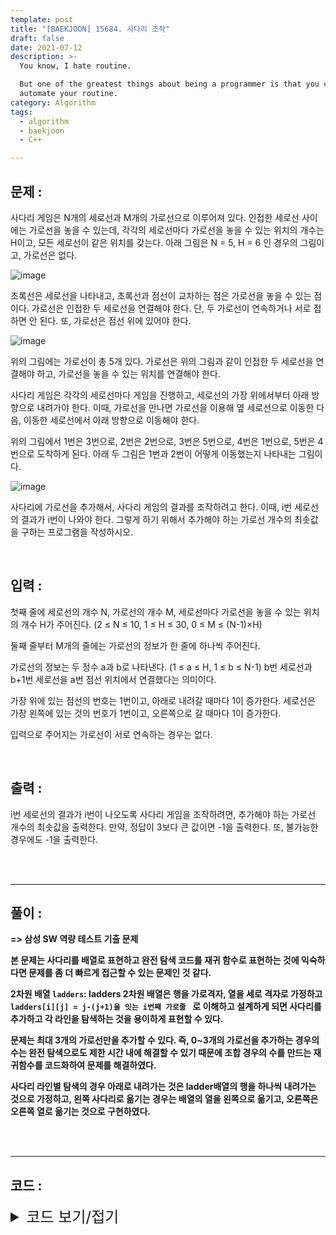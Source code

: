 ```yaml
---
template: post
title: "[BAEKJOON] 15684. 사다리 조작"
draft: false
date: 2021-07-12
description: >-
  You know, I hate routine.

  But one of the greatest things about being a programmer is that you can
  automate your routine.
category: Algorithm
tags:
  - algorithm
  - baekjoon
  - C++

---
```




## 문제 : 

사다리 게임은 N개의 세로선과 M개의 가로선으로 이루어져 있다. 인접한 세로선 사이에는 가로선을 놓을 수 있는데, 각각의 세로선마다 가로선을 놓을 수 있는 위치의 개수는 H이고, 모든 세로선이 같은 위치를 갖는다. 아래 그림은 N = 5, H = 6 인 경우의 그림이고, 가로선은 없다.

![image](https://user-images.githubusercontent.com/57346455/125238506-4884fb80-e322-11eb-8767-7c3844023be0.png)

초록선은 세로선을 나타내고, 초록선과 점선이 교차하는 점은 가로선을 놓을 수 있는 점이다. 가로선은 인접한 두 세로선을 연결해야 한다. 단, 두 가로선이 연속하거나 서로 접하면 안 된다. 또, 가로선은 점선 위에 있어야 한다.

![image](https://user-images.githubusercontent.com/57346455/125238545-55a1ea80-e322-11eb-8dd2-c583dde0385b.png)

위의 그림에는 가로선이 총 5개 있다. 가로선은 위의 그림과 같이 인접한 두 세로선을 연결해야 하고, 가로선을 놓을 수 있는 위치를 연결해야 한다.

사다리 게임은 각각의 세로선마다 게임을 진행하고, 세로선의 가장 위에서부터 아래 방향으로 내려가야 한다. 이때, 가로선을 만나면 가로선을 이용해 옆 세로선으로 이동한 다음, 이동한 세로선에서 아래 방향으로 이동해야 한다.

위의 그림에서 1번은 3번으로, 2번은 2번으로, 3번은 5번으로, 4번은 1번으로, 5번은 4번으로 도착하게 된다. 아래 두 그림은 1번과 2번이 어떻게 이동했는지 나타내는 그림이다.

![image](https://user-images.githubusercontent.com/57346455/125238591-65b9ca00-e322-11eb-801c-424f7d56b0b9.png)

사다리에 가로선을 추가해서, 사다리 게임의 결과를 조작하려고 한다. 이때, i번 세로선의 결과가 i번이 나와야 한다. 그렇게 하기 위해서 추가해야 하는 가로선 개수의 최솟값을 구하는 프로그램을 작성하시오.

<br/>

## 입력 :

첫째 줄에 세로선의 개수 N, 가로선의 개수 M, 세로선마다 가로선을 놓을 수 있는 위치의 개수 H가 주어진다. (2 ≤ N ≤ 10, 1 ≤ H ≤ 30, 0 ≤ M ≤ (N-1)×H)

둘째 줄부터 M개의 줄에는 가로선의 정보가 한 줄에 하나씩 주어진다.

가로선의 정보는 두 정수 a과 b로 나타낸다. (1 ≤ a ≤ H, 1 ≤ b ≤ N-1) b번 세로선과 b+1번 세로선을 a번 점선 위치에서 연결했다는 의미이다.

가장 위에 있는 점선의 번호는 1번이고, 아래로 내려갈 때마다 1이 증가한다. 세로선은 가장 왼쪽에 있는 것의 번호가 1번이고, 오른쪽으로 갈 때마다 1이 증가한다.

입력으로 주어지는 가로선이 서로 연속하는 경우는 없다.

<br/>

## 출력 : 

i번 세로선의 결과가 i번이 나오도록 사다리 게임을 조작하려면, 추가해야 하는 가로선 개수의 최솟값을 출력한다. 만약, 정답이 3보다 큰 값이면 -1을 출력한다. 또, 불가능한 경우에도 -1을 출력한다.

<br/>

<br/>

___

## 풀이 :

**=> 삼성 SW 역량 테스트 기출 문제**

**본 문제는 사다리를 배열로 표현하고 완전 탐색 코드를 재귀 함수로 표현하는 것에 익숙하다면 문제를 좀 더 빠르게 접근할 수 있는 문제인 것 같다.**

**2차원 배열 `ladders`: ladders 2차원 배열은 행을 가로격자, 열을 세로 격자로 가정하고 `ladders[i][j] = j-(j+1)을 잇는 i번째 가로줄 ` 로 이해하고 설계하게 되면 사다리를 추가하고 각 라인을 탐색하는 것을 용이하게 표현할 수 있다.**

**문제는 최대 3개의 가로선만을 추가할 수 있다. 즉, 0~3개의 가로선을 추가하는 경우의 수는 완전 탐색으로도 제한 시간 내에 해결할 수 있기 때문에 조합 경우의 수를 만드는 재귀함수를 코드화하여 문제를 해결하였다.**

**사다리 라인별 탐색의 경우 아래로 내려가는 것은 ladder배열의 행을 하나씩 내려가는 것으로 가정하고, 왼쪽 사다리로 옮기는 경우는 배열의 열을 왼쪽으로 옮기고, 오른쪽은 오른쪽 열로 옮기는 것으로 구현하였다.**

<br/>

<br/>

---

## 코드 :

<details>
<summary style="cursor:pointer; font-size:1.5rem">
	코드 보기/접기
</summary>

```c++
#include <iostream>

using namespace std;
int rownum, colnum, limit;
bool ladders[32][11];

bool isCompleteLadder() {
    for (int k = 1; k <= colnum; k++) {
        int currow = 1, curcol = k;
        while (true) {
            if (currow > rownum) {
                if (curcol == k) break;
                return false;
            }

            if (ladders[currow][curcol - 1]) curcol--;
            else if (ladders[currow][curcol]) curcol++;
            currow++;
        }
    }
    return true;
}

bool ladderAdd(int curadd, int currow, int curcol) {
    int colcomp = curcol;
    if (curadd >= limit)
        return isCompleteLadder();

    if (curcol >= colnum) {
        curcol = 1;
        if (++currow > rownum) return false;
    }

    if (!ladders[currow][curcol] && !ladders[currow][curcol - 1] && !ladders[currow][curcol + 1]) {
        ladders[currow][curcol] = true;
        if (ladderAdd(curadd + 1, currow, curcol + 1)) return true;
        ladders[currow][curcol] = false;
    }

    if (ladderAdd(curadd, currow, curcol + 1)) return true;
    return false;
}

int main() {
    int num, rowidx, colidx;

    cin >> colnum >> num >> rownum;

    while (num--) {
        cin >> rowidx >> colidx;
        ladders[rowidx][colidx] = true;
    }

    for (int k = 0; k <= 3; k++) {
        limit = k;
        if (ladderAdd(0, 1, 1)) {
            cout << limit << '\n';
            return 0;
        }
    }
    cout << "-1\n";
    return 0;
}
```

</details>
<br/>

<br/>

<br/>
